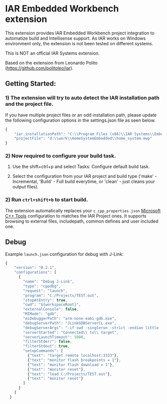 # IAR Embedded Workbench extension

This extension provides IAR Embedded Workbench project integration to automatize build and Intellisense support.
As IAR works on Windows environment only, the extension is not been tested on different systems.

This is NOT an official IAR Systems extension.

Based on the extension from Leonardo Polito (https://github.com/politoleo/iar).

## Getting Started:

### 1) The extension will try to auto detect the IAR installation path and the project file. 

If you have multiple project files or an odd installation path, please update the following configuration options in the settings.json file as seen below.
```javascript
{
    "iar.installationPath": "C:\\Program Files (x86)\\IAR Systems\\Embedded Workbench 8.2\\",
    "projectFile": "d:\\work\\HomeSystemEmbedded\\home_system.ewp"
}
```

### 2) Now required to configure your build task. 

1) Use the shift+ctrl+p and select Tasks: Configure default build task. 

2) Select the configuration from your IAR project and build type ('make' - Incremental, 'Build' - Full build everytime, or 'clean' - just cleans your output files). 

### 2) Run `ctrl+shift+b` to start build.

The extension automatically replaces your `c_cpp_properties.json` [Microsoft C++ Tools][cpptools] configuration to matches the IAR Project ones.
It supports browsing to external files, includepath, common defines and user included one.


## Debug

Example `launch.json` configuration for debug with J-Link:

```javascript
{
    "version": "0.2.1",
    "configurations": [
      {
        "name": "Debug J-Link",
        "type": "cppdbg",
        "request": "launch",
        "program": "C:/Projects/TEST.out",
        "stopAtEntry": true,
        "cwd": "${workspaceRoot}",
        "externalConsole": false,
        "MIMode": "gdb",
        "miDebuggerPath": "arm-none-eabi-gdb.exe",
        "debugServerPath": "JLinkGDBServerCL.exe",
        "debugServerArgs": "-if swd -singlerun -strict -endian little -speed auto -port 3333 -device STM32FXXXXX -vd -strict -halt",
        "serverStarted": "Connected\\ to\\ target",
        "serverLaunchTimeout": 5000,
        "filterStderr": false,
        "filterStdout": true,
        "setupCommands": [
          {"text": "target remote localhost:3333"},
          {"text": "monitor flash breakpoints = 1"},
          {"text": "monitor flash download = 1"},
          {"text": "monitor reset"},
          {"text": "load C:/Projects/TEST.out"},
          {"text": "monitor reset"}
        ]
      }
    ]
  }
```
[cpptools]: https://marketplace.visualstudio.com/items?itemName=ms-vscode.cpptools
